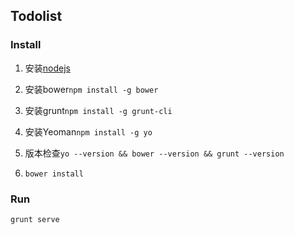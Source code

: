 Todolist
---

### Install

1. 安装[nodejs](https://nodejs.org/en/)

2. 安装bower`npm install -g bower`

3. 安装grunt`npm install -g grunt-cli`

4. 安装Yeoman`npm install -g yo`

5. 版本检查`yo --version && bower --version && grunt --version`

6. `bower install`

### Run

```
grunt serve
```
